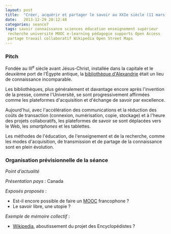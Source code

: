 ```yaml
---
layout: post
title:  "Créer, acquérir et partager le savoir au XXIe siècle (11 mars)"
date:   2013-12-29 20:12:48
categories: seance7
tags: savoir connaissance sciences éducation enseignement supérieur
 recherche université MOOC e-learning pédagogie supports Open Access
 partage travail collaboratif Wikipedia Open Street Maps
---
```


### Pitch

Fondée au III<sup>e</sup> siècle avant Jésus-Christ, installée dans
la capitale et le deuxième port de l'Égypte antique, la [bibliothèque
d'Alexandrie][bibli] était un lieu de connaissance incomparable.

Les bibliothèques, plus généralement et davantage encore après
l'invention de la presse, comme l'Université, se sont progressivement
affirmées comme les plateformes d'acquisition et d'échange de savoir
par excellence.

Aujourd'hui, avec l'accélération des communications et la réduction
des coûts de transaction (connexion, numérisation, copie, stockage) et
à l'heure des projets collaboratifs, les plateformes de savoir se sont
déplacées vers le Web, les *smartphones* et les tablettes.

Les méthodes de l'éducation, de l'enseignement et de la recherche,
comme les modes d'acquisition, de transmission et de partage de la
connaissance sont en plein évolution.

### Organisation prévisionnelle de la séance

_Point d’actualité_

_Présentation pays_ : Canada

_Exposés proposés_ :

- Est-il encore possible de faire un [MOOC][] francophone ?
- Le savoir libre, une utopie ?

_Exemple de mémoire collectif_ :

- [Wikipedia][], aboutissement du projet des Encyclopédistes ?


[bibli]: http://fr.wikipedia.org/wiki/Biblioth%C3%A8que_d%27Alexandrie
[MOOC]: http://fr.wikipedia.org/wiki/MOOC
[Wikipedia]: http://fr.wikipedia.org
